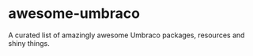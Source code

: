 awesome-umbraco
===============

A curated list of amazingly awesome Umbraco packages, resources and shiny things.
